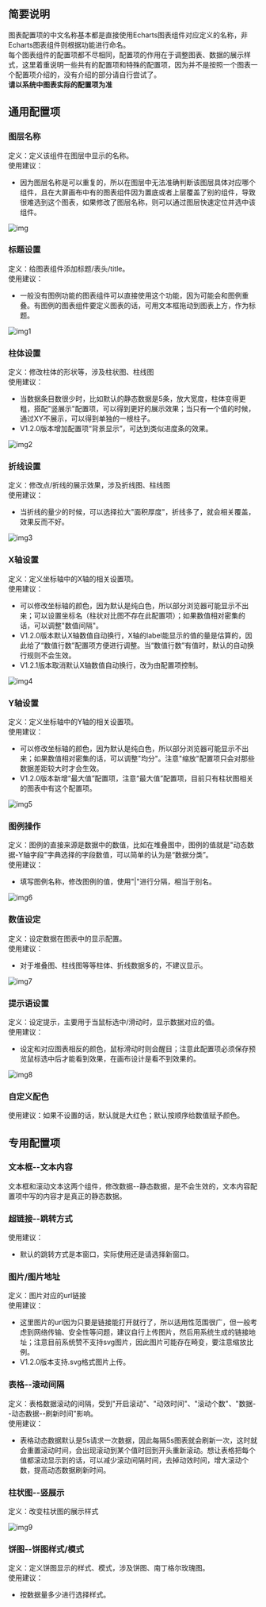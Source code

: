 ## 简要说明

图表配置项的中文名称基本都是直接使用Echarts图表组件对应定义的名称，非Echarts图表组件则根据功能进行命名。<br>
每个图表组件的配置项都不尽相同，配置项的作用在于调整图表、数据的展示样式，这里着重说明一些共有的配置项和特殊的配置项，因为并不是按照一个图表一个配置项介绍的，没有介绍的部分请自行尝试了。<br>
**请以系统中图表实际的配置项为准** <br>

## 通用配置项

### 图层名称

定义：定义该组件在图层中显示的名称。<br>
使用建议：
- 因为图层名称是可以重复的，所以在图层中无法准确判断该图层具体对应哪个组件，且在大屏画布中有的图表组件因为置底或者上层覆盖了别的组件，导致很难选到这个图表，如果修改了图层名称，则可以通过图层快速定位并选中该组件。<br>

![img](../picture/chartsConfig/img.png)

### 标题设置

定义：给图表组件添加标题/表头/title。 <br>
使用建议：
- 一般没有图例功能的图表组件可以直接使用这个功能，因为可能会和图例重叠。有图例的图表组件要定义图表的话，可用文本框拖动到图表上方，作为标题。<br>

![img1](../picture/chartsConfig/img_1.png)

### 柱体设置

定义：修改柱体的形状等，涉及柱状图、柱线图 <br>
使用建议：

- 当数据条目数很少时，比如默认的静态数据是5条，放大宽度，柱体变得更粗，搭配"竖展示"配置项，可以得到更好的展示效果；当只有一个值的时候，通过XY不展示，可以得到单独的一根柱子。
- V1.2.0版本增加配置项“背景显示”，可达到类似进度条的效果。<br>

![img2](../picture/chartsConfig/img_2.png)

### 折线设置

定义：修改点/折线的展示效果，涉及折线图、柱线图 <br>
使用建议：
- 当折线的量少的时候，可以选择拉大"面积厚度"，折线多了，就会相关覆盖，效果反而不好。<br>

![img3](../picture/chartsConfig/img_3.png)

### X轴设置

定义：定义坐标轴中的X轴的相关设置项。<br>
使用建议：
- 可以修改坐标轴的颜色，因为默认是纯白色，所以部分浏览器可能显示不出来；可以设置坐标名（柱状对比图不存在此配置项）；如果数值相对密集的话，可以调整"数值间隔"。
- V1.2.0版本默认X轴数值自动换行，X轴的label能显示的值的量是估算的，因此给了“数值行数”配置项方便进行调整。当“数值行数”有值时，默认的自动换行规则不会生效。
- V1.2.1版本取消默认X轴数值自动换行，改为由配置项控制。<br>

![img4](../picture/chartsConfig/img_4.png)

### Y轴设置

定义：定义坐标轴中的Y轴的相关设置项。 <br>
使用建议：
- 可以修改坐标轴的颜色，因为默认是纯白色，所以部分浏览器可能显示不出来；如果数值相对密集的话，可以调整"均分"。注意"缩放"配置项只会对那些数据差距较大时才会生效。
- V1.2.0版本新增“最大值”配置项，注意“最大值”配置项，目前只有柱状图相关的图表中有这个配置项。<br>

![img5](../picture/chartsConfig/img_5.png)

### 图例操作

定义：图例的直接来源是数据中的数值，比如在堆叠图中，图例的值就是"动态数据-Y轴字段"字典选择的字段数值，可以简单的认为是“数据分类”。<br>
使用建议：
- 填写图例名称，修改图例的值，使用"|"进行分隔，相当于别名。<br>

![img6](../picture/chartsConfig/img_6.png)

### 数值设定

定义：设定数据在图表中的显示配置。<br>
使用建议：
- 对于堆叠图、柱线图等等柱体、折线数据多的，不建议显示。<br>

![img7](../picture/chartsConfig/img_7.png)

### 提示语设置

定义：设定提示，主要用于当鼠标选中/滑动时，显示数据对应的值。<br>
使用建议：
- 设定和对应图表相反的颜色，鼠标滑动时则会醒目；注意此配置项必须保存预览鼠标选中后才能看到效果，在画布设计是看不到效果的。<br>

![img8](../picture/chartsConfig/img_8.png)

### 自定义配色

使用建议：如果不设置的话，默认就是大红色；默认按顺序给数值赋予颜色。<br>


## 专用配置项

### 文本框--文本内容

文本框和滚动文本这两个组件，修改数据--静态数据，是不会生效的，文本内容配置项中写的内容才是真正的静态数据。<br>

### 超链接--跳转方式

使用建议：
- 默认的跳转方式是本窗口，实际使用还是请选择新窗口。<br>

### 图片/图片地址

定义：图片对应的url链接 <br>
使用建议：
- 这里图片的url因为只要是链接能打开就行了，所以适用性范围很广，但一般考虑到网络传输、安全性等问题，建议自行上传图片，然后用系统生成的链接地址；注意目前系统赞不支持svg图片，因此图片可能存在畸变，要注意缩放比例。
- V1.2.0版本支持.svg格式图片上传。 <br>

### 表格--滚动间隔

定义：表格数据滚动的间隔，受到"开启滚动"、"动效时间"、"滚动个数"、"数据--动态数据--刷新时间"影响。 <br>
使用建议：
- 表格动态数据默认是5s请求一次数据，因此每隔5s图表就会刷新一次，这时就会重置滚动时间，会出现滚动到某个值时回到开头重新滚动。想让表格把每个值都滚动显示到的话，可以减少滚动间隔时间，去掉动效时间，增大滚动个数，提高动态数据刷新时间。<br>

### 柱状图--竖展示
定义：改变柱状图的展示样式 <br>

![img9](../picture/chartsConfig/img_9.png)

### 饼图--饼图样式/模式

定义：定义饼图显示的样式、模式，涉及饼图、南丁格尔玫瑰图。<br>
使用建议：
- 按数据量多少进行选择样式。<br>

